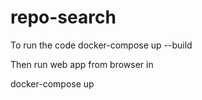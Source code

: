# repo-search

To run the code
docker-compose up --build

Then run web app from browser in 

docker-compose up

